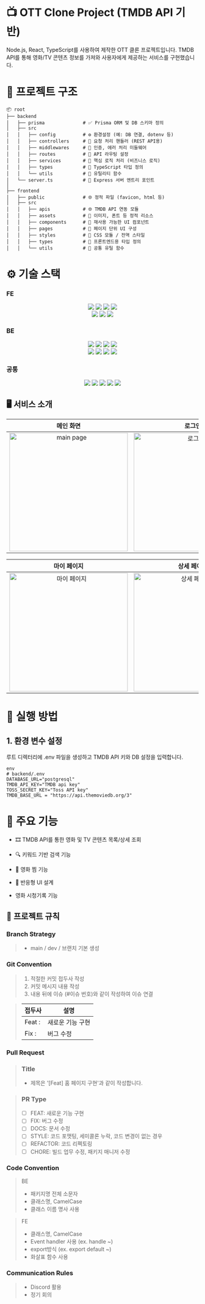 # 📺 OTT Clone Project (TMDB API 기반)

Node.js, React, TypeScript를 사용하여 제작한 OTT 클론 프로젝트입니다. TMDB API를 통해 영화/TV 콘텐츠 정보를 가져와 사용자에게 제공하는 서비스를 구현했습니다.

# 📁 프로젝트 구조

```
📦 root
├── backend
│   ├── prisma              # ✅ Prisma ORM 및 DB 스키마 정의
│   ├── src
│   │   ├── config          # ⚙️ 환경설정 (예: DB 연결, dotenv 등)
│   │   ├── controllers     # 📡 요청 처리 핸들러 (REST API용)
│   │   ├── middlewares     # 🧱 인증, 에러 처리 미들웨어
│   │   ├── routes          # 🚦 API 라우팅 설정
│   │   ├── services        # 🧠 핵심 로직 처리 (비즈니스 로직)
│   │   ├── types           # 🧾 TypeScript 타입 정의
│   │   └── utils           # 🔧 유틸리티 함수
│   └── server.ts           # 🚀 Express 서버 엔트리 포인트
│
├── frontend
│   ├── public              # 🌐 정적 파일 (favicon, html 등)
│   ├── src
│   │   ├── apis            # 🌐 TMDB API 연동 모듈
│   │   ├── assets          # 🎨 이미지, 폰트 등 정적 리소스
│   │   ├── components      # 🧩 재사용 가능한 UI 컴포넌트
│   │   ├── pages           # 📄 페이지 단위 UI 구성
│   │   ├── styles          # 💅 CSS 모듈 / 전역 스타일
│   │   ├── types           # 🧾 프론트엔드용 타입 정의
│   │   └── utils           # 🔧 공통 유틸 함수
```

# ⚙️ 기술 스택

### FE
<div align=center>

  <img src="https://img.shields.io/badge/react-00A8E1?style=for-the-badge&logo=react&logoColor=black">
  <img src="https://img.shields.io/badge/css3-1572B6?style=for-the-badge&logo=css3&logoColor=white">
  <img src="https://img.shields.io/badge/prettier-FF4F8B?style=for-the-badge&logo=prettier&logoColor=white">
  <img src="https://img.shields.io/badge/ESLint-4B32C3?style=for-the-badge&logo=ESLint&logoColor=white">
  <br>

  <img src="https://img.shields.io/badge/axios-6935D3?style=for-the-badge&logo=axios&logoColor=white">
  <img src="https://img.shields.io/badge/typescript-3178C6?style=for-the-badge&logo=typescript&logoColor=white">
  <img src="https://img.shields.io/badge/npm-ED1C24?style=for-the-badge&logo=npm&logoColor=white">
  <br>
</div>

### BE
<div align=center>
  <img src="https://img.shields.io/badge/typescript-3178C6?style=for-the-badge&logo=typescript&logoColor=white">
  <img src="https://img.shields.io/badge/Node.js-5FA04E?style=for-the-badge&logo=Node.js&logoColor=black">
  <img src="https://img.shields.io/badge/linux-FCC624?style=for-the-badge&logo=linux&logoColor=black">
  <img src="https://img.shields.io/badge/prettier-FF4F8B?style=for-the-badge&logo=prettier&logoColor=white">
  <br>
  <img src="https://img.shields.io/badge/Express-000000?style=for-the-badge&logo=Express&logoColor=white">
  <img src="https://img.shields.io/badge/nginx-006272?style=for-the-badge&logo=nginx&logoColor=green">
  <img src="https://img.shields.io/badge/npm-ED1C24?style=for-the-badge&logo=npm&logoColor=white">
  <img src="https://img.shields.io/badge/ESLint-4B32C3?style=for-the-badge&logo=ESLint&logoColor=white">
  <br>
</div>

### 공통
<div align=center>

  <img src="https://img.shields.io/badge/figma-EF2D5E?style=for-the-badge&logo=figma&logoColor=black">
  <img src="https://img.shields.io/badge/git-F05032?style=for-the-badge&logo=git&logoColor=white">
  <img src="https://img.shields.io/badge/github-181717?style=for-the-badge&logo=github&logoColor=white">
  <img src="https://img.shields.io/badge/discord-5865F2?style=for-the-badge&logo=discord&logoColor=white">
  <img src="https://img.shields.io/badge/notion-000000?style=for-the-badge&logo=notion&logoColor=white">
</div> 


## 🖥️ 서비스 소개
|   메인 화면  |  로그인  |   회원가입   |
|:--------:|:------:|:--------:|
| <img width="310" alt="main page" src="https://github.com/user-attachments/assets/24024b18-48b0-4d9a-b9a0-d74b348f96af" /> |<img width="310" alt="로그인" src="https://github.com/user-attachments/assets/b916ca7b-f74a-40d4-8e5d-395dc9ea7d68" /> | <img width="310" alt="스크린샷 2025-05-08 오전 11 37 09" src="https://github.com/user-attachments/assets/b677cf26-c549-4bc1-b1b3-430abb86bf8b" />|

|                                                                                                          마이 페이지                                                                                                          |                                                                                                              상세 페이지                                                                                                               |                                                                                                             찜 및 시청 기록                                                                                                            |
|:---------------------------------------------------------------------------------------------------------------------------------------------------------------------------------------------------------------------------:|:--------------------------------------------------------------------------------------------------------------------------------------------------------------------------------------------------------------------------------------:|:------------------------------------------------------------------------------------------------------------------------------------------------------------------------------------------------------------------------------:|
| <img width="310" alt="마이 페이지" src="https://github.com/user-attachments/assets/2c77939b-9cfe-4639-a5f8-5c3c0242b35d" />| <img width="310" alt="상세 페이지" src="https://github.com/user-attachments/assets/b3fc7d9f-cab5-4b7b-a8f0-2647713365b4" />| <img width="310" alt="찜 및 시청 기록" src="https://github.com/user-attachments/assets/fcbe0b82-3740-4d30-8f88-7a1dd8e3fc34" />|

# 🚀 실행 방법

## 1. 환경 변수 설정

루트 디렉터리에 .env 파일을 생성하고 TMDB API 키와 DB 설정을 입력합니다.

```
env
# backend/.env
DATABASE_URL="postgresql"
TMDB_API_KEY="TMDB api key"
TOSS_SECRET_KEY="Toss API key"
TMDB_BASE_URL = "https://api.themoviedb.org/3"
```

# 🌟 주요 기능

- 🎞 TMDB API를 통한 영화 및 TV 콘텐츠 목록/상세 조회

- 🔍 키워드 기반 검색 기능

- 📌 영화 찜 기능
  
- 📱 반응형 UI 설계

- 영화 시청기록 기능

## 📑 프로젝트 규칙

### Branch Strategy
> - main / dev / 브랜치 기본 생성 


### Git Convention
> 1. 적절한 커밋 접두사 작성
> 2. 커밋 메시지 내용 작성
> 3. 내용 뒤에 이슈 (#이슈 번호)와 같이 작성하여 이슈 연결

> | 접두사        | 설명                           |
> | ------------- | ------------------------------ |
> | Feat :     | 새로운 기능 구현               |
> | Fix :      | 버그 수정                      |



### Pull Request
> ### Title
> * 제목은 '[Feat] 홈 페이지 구현'과 같이 작성합니다.

> ### PR Type
  > - [ ] FEAT: 새로운 기능 구현
  > - [ ] FIX: 버그 수정
  > - [ ] DOCS: 문서 수정
  > - [ ] STYLE: 코드 포맷팅, 세미콜론 누락, 코드 변경이 없는 경우
  > - [ ] REFACTOR: 코드 리펙토링
  > - [ ] CHORE: 빌드 업무 수정, 패키지 매니저 수정

### Code Convention
>BE
> - 패키지명 전체 소문자
> - 클래스명, CamelCase
> - 클래스 이름 명사 사용


> FE
> - 클래스명, CamelCase
> - Event handler 사용 (ex. handle ~)
> - export방식 (ex. export default ~)
> - 화살표 함수 사용

### Communication Rules
> - Discord 활용
> - 정기 회의
